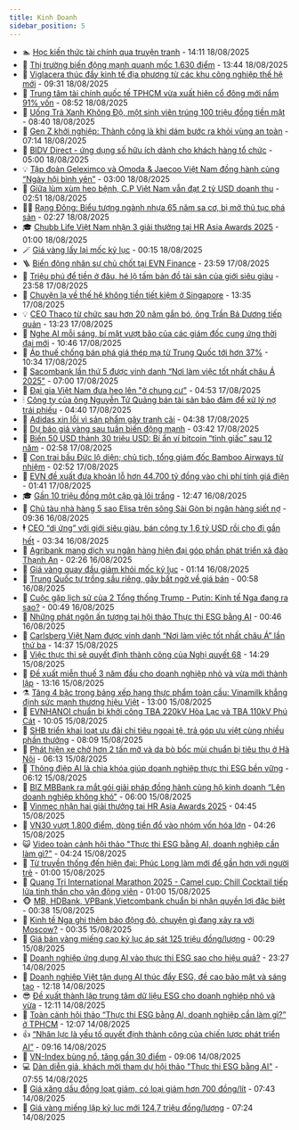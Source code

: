```yaml
---
title: Kinh Doanh
sidebar_position: 5
---
```


<!-- dantri-kinh-doanh:START -->
- 🏊 [Học kiến thức tài chính qua truyện tranh](https://dantri.com.vn/kinh-doanh/hoc-kien-thuc-tai-chinh-qua-truyen-tranh-20250818183204671.htm) - 14:11 18/08/2025
- 🦆 [Thị trường biến động mạnh quanh mốc 1.630 điểm](https://dantri.com.vn/kinh-doanh/thi-truong-bien-dong-manh-quanh-moc-1630-diem-20250818162240565.htm) - 13:44 18/08/2025
- 🦄 [Viglacera thúc đẩy kinh tế địa phương từ các khu công nghiệp thế hệ mới](https://dantri.com.vn/kinh-doanh/viglacera-thuc-day-kinh-te-dia-phuong-tu-cac-khu-cong-nghiep-the-he-moi-20250818161050318.htm) - 09:31 18/08/2025
- 🌝 [Trung tâm tài chính quốc tế TPHCM vừa xuất hiện cổ đông mới nắm 91% vốn](https://dantri.com.vn/kinh-doanh/trung-tam-tai-chinh-quoc-te-tphcm-vua-xuat-hien-co-dong-moi-nam-91-von-20250818112340341.htm) - 08:52 18/08/2025
- 💃 [Uống Trà Xanh Không Độ, một sinh viên trúng 100 triệu đồng tiền mặt](https://dantri.com.vn/kinh-doanh/uong-tra-xanh-khong-do-mot-sinh-vien-trung-100-trieu-dong-tien-mat-20250818152042594.htm) - 08:40 18/08/2025
- 🦏 [Gen Z khởi nghiệp: Thành công là khi dám bước ra khỏi vùng an toàn](https://dantri.com.vn/kinh-doanh/gen-z-khoi-nghiep-thanh-cong-la-khi-dam-buoc-ra-khoi-vung-an-toan-20250730163251363.htm) - 07:14 18/08/2025
- 🦩 [BIDV Direct - ứng dụng số hữu ích dành cho khách hàng tổ chức](https://dantri.com.vn/kinh-doanh/bidv-direct-ung-dung-so-huu-ich-danh-cho-khach-hang-to-chuc-20250818113316693.htm) - 05:00 18/08/2025
- 💡 [Tập đoàn Geleximco và Omoda &amp; Jaecoo Việt Nam đồng hành cùng “Ngày hội bình yên”](https://dantri.com.vn/kinh-doanh/tap-doan-geleximco-va-omoda-jaecoo-viet-nam-dong-hanh-cung-ngay-hoi-binh-yen-20250817223309626.htm) - 03:00 18/08/2025
- 🌊 [Giữa lùm xùm heo bệnh, C.P Việt Nam vẫn đạt 2 tỷ USD doanh thu](https://dantri.com.vn/kinh-doanh/giua-lum-xum-heo-benh-cp-viet-nam-van-dat-2-ty-usd-doanh-thu-20250818084528737.htm) - 02:51 18/08/2025
- 🧑‍💻 [Rạng Đông: Biểu tượng ngành nhựa 65 năm sa cơ, bị mở thủ tục phá sản](https://dantri.com.vn/kinh-doanh/rang-dong-bieu-tuong-nganh-nhua-65-nam-sa-co-bi-mo-thu-tuc-pha-san-20250817214952791.htm) - 02:27 18/08/2025
- 🎓 [Chubb Life Việt Nam nhận 3 giải thưởng tại HR Asia Awards 2025](https://dantri.com.vn/kinh-doanh/chubb-life-viet-nam-nhan-3-giai-thuong-tai-hr-asia-awards-2025-20250816185120209.htm) - 01:00 18/08/2025
- 🪄 [Giá vàng lấy lại mốc kỷ lục](https://dantri.com.vn/kinh-doanh/gia-vang-lay-lai-moc-ky-luc-20250818050446357.htm) - 00:15 18/08/2025
- 🪜 [Biến động nhân sự chủ chốt tại EVN Finance](https://dantri.com.vn/kinh-doanh/bien-dong-nhan-su-chu-chot-tai-evn-finance-20250818021713122.htm) - 23:59 17/08/2025
- 🦄 [Triệu phú để tiền ở đâu, hé lộ tấm bản đồ tài sản của giới siêu giàu](https://dantri.com.vn/kinh-doanh/trieu-phu-de-tien-o-dau-he-lo-tam-ban-do-tai-san-cua-gioi-sieu-giau-20250814090123760.htm) - 23:58 17/08/2025
- 💯 [Chuyện lạ về thế hệ không tiền tiết kiệm ở Singapore](https://dantri.com.vn/kinh-doanh/chuyen-la-ve-the-he-khong-tien-tiet-kiem-o-singapore-20250817005515233.htm) - 13:35 17/08/2025
- 💡 [CEO Thaco từ chức sau hơn 20 năm gắn bó, ông Trần Bá Dương tiếp quản](https://dantri.com.vn/kinh-doanh/ceo-thaco-tu-chuc-sau-hon-20-nam-gan-bo-ong-tran-ba-duong-tiep-quan-20250817195255262.htm) - 13:23 17/08/2025
- 🧰 [Nghe AI mỗi sáng, bí mật vượt bão của các giám đốc cung ứng thời đại mới](https://dantri.com.vn/kinh-doanh/nghe-ai-moi-sang-bi-mat-vuot-bao-cua-cac-giam-doc-cung-ung-thoi-dai-moi-20250813223223715.htm) - 10:46 17/08/2025
- 🎊 [Áp thuế chống bán phá giá thép mạ từ Trung Quốc tới hơn 37%](https://dantri.com.vn/kinh-doanh/ap-thue-chong-ban-pha-gia-thep-ma-tu-trung-quoc-toi-hon-37-20250817155329379.htm) - 10:34 17/08/2025
- 🔭 [Sacombank lần thứ 5 được vinh danh “Nơi làm việc tốt nhất châu Á 2025&quot;](https://dantri.com.vn/kinh-doanh/sacombank-lan-thu-5-duoc-vinh-danh-noi-lam-viec-tot-nhat-chau-a-2025-20250817125234212.htm) - 07:00 17/08/2025
- 💼 [Đại gia Việt Nam đưa heo lên &quot;ở chung cư&quot;](https://dantri.com.vn/kinh-doanh/dai-gia-viet-nam-dua-heo-len-o-chung-cu-20250804093216600.htm) - 04:53 17/08/2025
- 🕯 [Công ty của ông Nguyễn Tử Quảng bán tài sản bảo đảm để xử lý nợ trái phiếu](https://dantri.com.vn/kinh-doanh/cong-ty-cua-ong-nguyen-tu-quang-ban-tai-san-bao-dam-de-xu-ly-no-trai-phieu-20250812141354128.htm) - 04:40 17/08/2025
- 🫣 [Adidas xin lỗi vì sản phẩm gây tranh cãi](https://dantri.com.vn/kinh-doanh/adidas-xin-loi-vi-san-pham-gay-tranh-cai-20250816204957490.htm) - 04:38 17/08/2025
- 🤠 [Dự báo giá vàng sau tuần biến động mạnh](https://dantri.com.vn/kinh-doanh/du-bao-gia-vang-sau-tuan-bien-dong-manh-20250817004553078.htm) - 03:42 17/08/2025
- 🌈 [Biến 50 USD thành 30 triệu USD: Bí ẩn ví bitcoin “tỉnh giấc” sau 12 năm](https://dantri.com.vn/kinh-doanh/bien-50-usd-thanh-30-trieu-usd-bi-an-vi-bitcoin-tinh-giac-sau-12-nam-20250815224426517.htm) - 02:58 17/08/2025
- 🦅 [Con trai bầu Đức lộ diện; chủ tịch, tổng giám đốc Bamboo Airways từ nhiệm](https://dantri.com.vn/kinh-doanh/con-trai-bau-duc-lo-dien-chu-tich-tong-giam-doc-bamboo-airways-tu-nhiem-20250817091547234.htm) - 02:52 17/08/2025
- 🌁 [EVN đề xuất đưa khoản lỗ hơn 44.700 tỷ đồng vào chi phí tính giá điện](https://dantri.com.vn/kinh-doanh/evn-de-xuat-dua-khoan-lo-hon-44700-ty-dong-vao-chi-phi-tinh-gia-dien-20250817010014240.htm) - 01:41 17/08/2025
- 🎓 [Gần 10 triệu đồng một cặp gà lôi trắng](https://dantri.com.vn/kinh-doanh/gan-10-trieu-dong-mot-cap-ga-loi-trang-20250815152211953.htm) - 12:47 16/08/2025
- 📝 [Chủ tàu nhà hàng 5 sao Elisa trên sông Sài Gòn bị ngân hàng siết nợ](https://dantri.com.vn/kinh-doanh/chu-tau-nha-hang-5-sao-elisa-tren-song-sai-gon-bi-ngan-hang-siet-no-20250815121309025.htm) - 09:36 16/08/2025
- 🕴 [CEO “dị ứng” với giới siêu giàu, bán công ty 1,6 tỷ USD rồi cho đi gần hết](https://dantri.com.vn/kinh-doanh/ceo-di-ung-voi-gioi-sieu-giau-ban-cong-ty-16-ty-usd-roi-cho-di-gan-het-20250815221212471.htm) - 03:34 16/08/2025
- 🧰 [Agribank mang dịch vụ ngân hàng hiện đại góp phần phát triển xã đảo Thạnh An](https://dantri.com.vn/kinh-doanh/agribank-mang-dich-vu-ngan-hang-hien-dai-gop-phan-phat-trien-xa-dao-thanh-an-20250816091613070.htm) - 02:26 16/08/2025
- 🤖 [Giá vàng quay đầu giảm khỏi mốc kỷ lục](https://dantri.com.vn/kinh-doanh/gia-vang-quay-dau-giam-khoi-moc-ky-luc-20250816011731062.htm) - 01:14 16/08/2025
- 🤠 [Trung Quốc tự trồng sầu riêng, gây bất ngờ về giá bán](https://dantri.com.vn/kinh-doanh/trung-quoc-tu-trong-sau-rieng-gay-bat-ngo-ve-gia-ban-20250815184419036.htm) - 00:58 16/08/2025
- 🌮 [Cuộc gặp lịch sử của 2 Tổng thống Trump - Putin: Kinh tế Nga đang ra sao?](https://dantri.com.vn/kinh-doanh/cuoc-gap-lich-su-cua-2-tong-thong-trump-putin-kinh-te-nga-dang-ra-sao-20250815193822412.htm) - 00:49 16/08/2025
- 🦄 [Những phát ngôn ấn tượng tại hội thảo Thực thi ESG bằng AI](https://dantri.com.vn/kinh-doanh/nhung-phat-ngon-an-tuong-tai-hoi-thao-thuc-thi-esg-bang-ai-20250815174240531.htm) - 00:46 16/08/2025
- 👺 [Carlsberg Việt Nam được vinh danh “Nơi làm việc tốt nhất châu Á” lần thứ ba](https://dantri.com.vn/kinh-doanh/carlsberg-viet-nam-duoc-vinh-danh-noi-lam-viec-tot-nhat-chau-a-lan-thu-ba-20250815205205382.htm) - 14:37 15/08/2025
- 🤗 [Việc thực thi sẽ quyết định thành công của Nghị quyết 68](https://dantri.com.vn/kinh-doanh/viec-thuc-thi-se-quyet-dinh-thanh-cong-cua-nghi-quyet-68-20250815191904407.htm) - 14:29 15/08/2025
- 💪 [Đề xuất miễn thuế 3 năm đầu cho doanh nghiệp nhỏ và vừa mới thành lập](https://dantri.com.vn/kinh-doanh/de-xuat-mien-thue-3-nam-dau-cho-doanh-nghiep-nho-va-vua-moi-thanh-lap-20250815191022561.htm) - 13:16 15/08/2025
- ⚗️ [Tăng 4 bậc trong bảng xếp hạng thực phẩm toàn cầu: Vinamilk khẳng định sức mạnh thương hiệu Việt](https://dantri.com.vn/kinh-doanh/tang-4-bac-trong-bang-xep-hang-thuc-pham-toan-cau-vinamilk-khang-dinh-suc-manh-thuong-hieu-viet-20250815180940431.htm) - 13:00 15/08/2025
- 🧠 [EVNHANOI chuẩn bị khởi công TBA 220kV Hòa Lạc và TBA 110kV Phú Cát](https://dantri.com.vn/kinh-doanh/evnhanoi-chuan-bi-khoi-cong-tba-220kv-hoa-lac-va-tba-110kv-phu-cat-20250815135655565.htm) - 10:05 15/08/2025
- 🗽 [SHB triển khai loạt ưu đãi chi tiêu ngoại tệ, trả góp ưu việt cùng nhiều phần thưởng](https://dantri.com.vn/kinh-doanh/shb-trien-khai-loat-uu-dai-chi-tieu-ngoai-te-tra-gop-uu-viet-cung-nhieu-phan-thuong-20250815150126029.htm) - 08:09 15/08/2025
- 🫣 [Phát hiện xe chở hơn 2 tấn mỡ và da bò bốc mùi chuẩn bị tiêu thụ ở Hà Nội](https://dantri.com.vn/kinh-doanh/phat-hien-xe-cho-hon-2-tan-mo-va-da-bo-boc-mui-chuan-bi-tieu-thu-o-ha-noi-20250815113701937.htm) - 06:13 15/08/2025
- 🫣 [Thông điệp AI là chìa khóa giúp doanh nghiệp thực thi ESG bền vững](https://dantri.com.vn/kinh-doanh/thong-diep-ai-la-chia-khoa-giup-doanh-nghiep-thuc-thi-esg-ben-vung-20250815104847912.htm) - 06:12 15/08/2025
- 🫣 [BIZ MBBank ra mắt gói giải pháp đồng hành cùng hộ kinh doanh “Lên doanh nghiệp không khó”](https://dantri.com.vn/kinh-doanh/biz-mbbank-ra-mat-goi-giai-phap-dong-hanh-cung-ho-kinh-doanh-len-doanh-nghiep-khong-kho-20250815113024793.htm) - 06:00 15/08/2025
- 💂 [Vinmec nhận hai giải thưởng tại HR Asia Awards 2025](https://dantri.com.vn/kinh-doanh/vinmec-nhan-hai-giai-thuong-tai-hr-asia-awards-2025-20250815111323099.htm) - 04:45 15/08/2025
- 💫 [VN30 vượt 1.800 điểm, dòng tiền đổ vào nhóm vốn hóa lớn](https://dantri.com.vn/kinh-doanh/vn30-vuot-1800-diem-dong-tien-do-vao-nhom-von-hoa-lon-20250815102619151.htm) - 04:26 15/08/2025
- 😺 [Video toàn cảnh hội thảo &quot;Thực thi ESG bằng AI, doanh nghiệp cần làm gì?&quot;](https://dantri.com.vn/kinh-doanh/video-toan-canh-hoi-thao-thuc-thi-esg-bang-ai-doanh-nghiep-can-lam-gi-20250815112339865.htm) - 04:24 15/08/2025
- 🦆 [Từ truyền thống đến hiện đại: Phúc Long làm mới để gần hơn với người trẻ](https://dantri.com.vn/kinh-doanh/tu-truyen-thong-den-hien-dai-phuc-long-lam-moi-de-gan-hon-voi-nguoi-tre-20250814230951372.htm) - 01:00 15/08/2025
- 👀 [Quang Tri International Marathon 2025 - Camel cup: Chill Cocktail tiếp lửa tinh thần cho vận động viên](https://dantri.com.vn/kinh-doanh/quang-tri-international-marathon-2025-camel-cup-chill-cocktail-tiep-lua-tinh-than-cho-van-dong-vien-20250814185425710.htm) - 01:00 15/08/2025
- 🐵 [MB, HDBank, VPBank,Vietcombank chuẩn bị nhận quyền lợi đặc biệt](https://dantri.com.vn/kinh-doanh/mb-hdbank-vpbankvietcombank-chuan-bi-nhan-quyen-loi-dac-biet-20250814143718711.htm) - 00:38 15/08/2025
- 🤖 [Kinh tế Nga ghi thêm báo động đỏ, chuyện gì đang xảy ra với Moscow?](https://dantri.com.vn/kinh-doanh/kinh-te-nga-ghi-them-bao-dong-do-chuyen-gi-dang-xay-ra-voi-moscow-20250814180551884.htm) - 00:35 15/08/2025
- 💂 [Giá bán vàng miếng cao kỷ lục áp sát 125 triệu đồng/lượng](https://dantri.com.vn/kinh-doanh/gia-ban-vang-mieng-cao-ky-luc-ap-sat-125-trieu-dongluong-20250815065504312.htm) - 00:29 15/08/2025
- 🦆 [Doanh nghiệp ứng dụng AI vào thực thi ESG sao cho hiệu quả?](https://dantri.com.vn/kinh-doanh/doanh-nghiep-ung-dung-ai-vao-thuc-thi-esg-sao-cho-hieu-qua-20250814194106098.htm) - 23:27 14/08/2025
- 🦅 [Doanh nghiệp Việt tận dụng AI thúc đẩy ESG, đề cao bảo mật và sáng tạo](https://dantri.com.vn/kinh-doanh/doanh-nghiep-viet-tan-dung-ai-thuc-day-esg-de-cao-bao-mat-va-sang-tao-20250814161236138.htm) - 12:18 14/08/2025
- 😎 [Đề xuất thành lập trung tâm dữ liệu ESG cho doanh nghiệp nhỏ và vừa](https://dantri.com.vn/kinh-doanh/de-xuat-thanh-lap-trung-tam-du-lieu-esg-cho-doanh-nghiep-nho-va-vua-20250814174735890.htm) - 12:11 14/08/2025
- 🐎 [Toàn cảnh hội thảo “Thực thi ESG bằng AI, doanh nghiệp cần làm gì?” ở TPHCM](https://dantri.com.vn/kinh-doanh/toan-canh-hoi-thao-thuc-thi-esg-bang-ai-doanh-nghiep-can-lam-gi-o-tphcm-20250814185240202.htm) - 12:07 14/08/2025
- 👍 [“Nhân lực là yếu tố quyết định thành công của chiến lược phát triển AI”](https://dantri.com.vn/kinh-doanh/nhan-luc-la-yeu-to-quyet-dinh-thanh-cong-cua-chien-luoc-phat-trien-ai-20250814153511441.htm) - 09:16 14/08/2025
- 🦒 [VN-Index bùng nổ, tăng gần 30 điểm](https://dantri.com.vn/kinh-doanh/vn-index-bung-no-tang-gan-30-diem-20250814152423015.htm) - 09:06 14/08/2025
- 💻 [Dàn diễn giả, khách mời tham dự hội thảo &quot;Thực thi ESG bằng AI&quot;](https://dantri.com.vn/kinh-doanh/dan-dien-gia-khach-moi-tham-du-hoi-thao-thuc-thi-esg-bang-ai-20250814142526067.htm) - 07:55 14/08/2025
- 👺 [Giá xăng dầu đồng loạt giảm, có loại giảm hơn 700 đồng/lít](https://dantri.com.vn/kinh-doanh/gia-xang-dau-dong-loat-giam-co-loai-giam-hon-700-donglit-20250814143001301.htm) - 07:43 14/08/2025
- 🧐 [Giá vàng miếng lập kỷ lục mới 124,7 triệu đồng/lượng](https://dantri.com.vn/kinh-doanh/gia-vang-mieng-lap-ky-luc-moi-1247-trieu-dongluong-20250814001829917.htm) - 07:24 14/08/2025<!-- dantri-kinh-doanh:END -->
